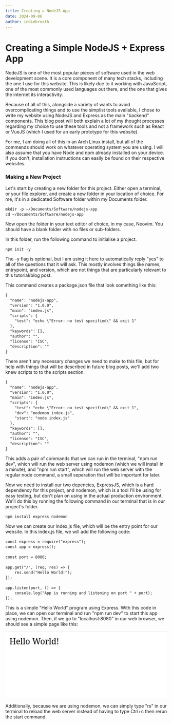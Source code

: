 ```yaml
---
title: Creating a NodeJS App
date: 2024-09-06
author: indiebreath
---
```


# Creating a Simple NodeJS + Express App

NodeJS is one of the most popular pieces of software used in the web development scene. It is a core component of many tech stacks, including the one I use for this website. This is likely due to it working with JavaScript, one of the most commonly used languages out there, and the one that gives the internet its interactivity.

Because of all of this, alongside a variety of wants to avoid overcomplicating things and to use the simplist tools available, I chose to write my website using NodeJS and Express as the main "backend" components. This blog post will both explain a lot of my thought processes regarding my choice to use these tools and not a framework such as React or VueJS (which I used for an early prototype for this website).

For me, I am doing all of this in an Arch Linux install, but all of the commands should work on whatever operating system you are using. I will also assume that you have Node and npm already installed on your device. If you don't, installation instructions can easily be found on their respective websites.

### Making a New Project

Let's start by creating a new folder for this project. Either open a terminal, or your file explorer, and create a new folder in your location of choice. For me, it's in a dedicated Software folder within my Documents folder.

```
mkdir -p ~/Documents/Software/nodejs-app
cd ~/Documents/Software/nodejs-app
```

Now open the folder in your text editor of choice, in my case, Neovim. You should have a blank folder with no files or sub-folders.

In this folder, run the following command to initialise a project.

```
npm init -y
```

The -y flag is optional, but I am using it here to automatically reply "yes" to all of the questions that it will ask. This mostly involves things like names, entrypoint, and version, which are not things that are particularly relevant to this tutorial/blog post.

This command creates a package.json file that look something like this:

```
{
  "name": "nodejs-app",
  "version": "1.0.0",
  "main": "index.js",
  "scripts": {
    "test": "echo \"Error: no test specified\" && exit 1"
  },
  "keywords": [],
  "author": "",
  "license": "ISC",
  "description": ""
}
```

There aren't any necessary changes we need to make to this file, but for help with things that will be described in future blog posts, we'll add two knew scripts to to the scripts section.

```
{
  "name": "nodejs-app",
  "version": "1.0.0",
  "main": "index.js",
  "scripts": {
    "test": "echo \"Error: no test specified\" && exit 1",
    "dev": "nodemon index.js",
    "start": "node index.js"
  },
  "keywords": [],
  "author": "",
  "license": "ISC",
  "description": ""
}
```

This adds a pair of commands that we can run in the terminal, "npm run dev", which will run the web server using nodemon (which we will install in a minute), and "npm run start", which will run the web server with the regular node command, a small seperation that will be important for later.

Now we need to install our two depencies, ExpressJS, which is a hard dependency for this project, and nodemon, which is a tool I'll be using for easy testing, but don't plan on using in the actual production environment. We'll do this by running the following command in our terminal that is in our project's folder.

```
npm install express nodemon
```

Now we can create our index.js file, which will be the entry point for our website. In this index.js file, we will add the following code:

```
const express = require("express");
const app = express();

const port = 8080;

app.get("/", (req, res) => {
    res.send("Hello World!");
});

app.listen(port, () => {
    console.log("App is running and listening on port " + port);
});
```

This is a simple "Hello World" program using Express. With this code in place, we can open our terminal and run "npm run dev" to start this app using nodemon. Then, if we go to "localhost:8080" in our web browser, we should see a simple page like this:

![A blank page showing "Hello World!" in the corner.](/public/images/nodejs-image-1.jpg)

Additionally, because we are using nodemon, we can simply type "rs" in our terminal to reload the web server instead of having to type Ctrl+c then rerun the start command.
